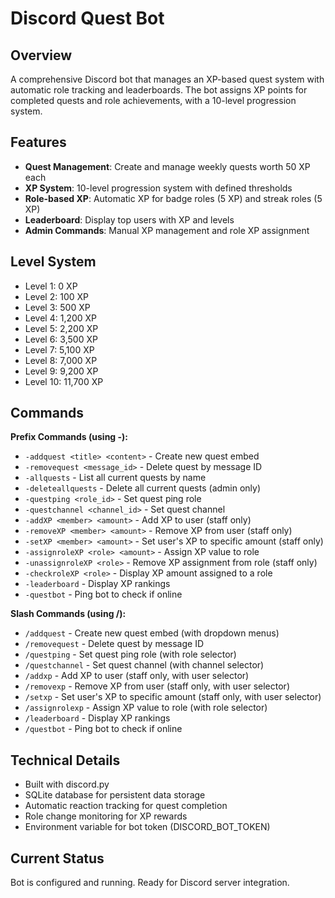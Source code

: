 # Discord Quest Bot

## Overview
A comprehensive Discord bot that manages an XP-based quest system with automatic role tracking and leaderboards. The bot assigns XP points for completed quests and role achievements, with a 10-level progression system.

## Features
- **Quest Management**: Create and manage weekly quests worth 50 XP each
- **XP System**: 10-level progression system with defined thresholds
- **Role-based XP**: Automatic XP for badge roles (5 XP) and streak roles (5 XP)
- **Leaderboard**: Display top users with XP and levels
- **Admin Commands**: Manual XP management and role XP assignment

## Level System
- Level 1: 0 XP
- Level 2: 100 XP
- Level 3: 500 XP
- Level 4: 1,200 XP
- Level 5: 2,200 XP
- Level 6: 3,500 XP
- Level 7: 5,100 XP
- Level 8: 7,000 XP
- Level 9: 9,200 XP
- Level 10: 11,700 XP

## Commands 
**Prefix Commands (using -):**
- `-addquest <title> <content>` - Create new quest embed
- `-removequest <message_id>` - Delete quest by message ID
- `-allquests` - List all current quests by name
- `-deleteallquests` - Delete all current quests (admin only)
- `-questping <role_id>` - Set quest ping role
- `-questchannel <channel_id>` - Set quest channel
- `-addXP <member> <amount>` - Add XP to user (staff only)
- `-removeXP <member> <amount>` - Remove XP from user (staff only)
- `-setXP <member> <amount>` - Set user's XP to specific amount (staff only)
- `-assignroleXP <role> <amount>` - Assign XP value to role
- `-unassignroleXP <role>` - Remove XP assignment from role (staff only)
- `-checkroleXP <role>` - Display XP amount assigned to a role
- `-leaderboard` - Display XP rankings
- `-questbot` - Ping bot to check if online

**Slash Commands (using /):**
- `/addquest` - Create new quest embed (with dropdown menus)
- `/removequest` - Delete quest by message ID
- `/questping` - Set quest ping role (with role selector)
- `/questchannel` - Set quest channel (with channel selector)
- `/addxp` - Add XP to user (staff only, with user selector)
- `/removexp` - Remove XP from user (staff only, with user selector)
- `/setxp` - Set user's XP to specific amount (staff only, with user selector)
- `/assignrolexp` - Assign XP value to role (with role selector)
- `/leaderboard` - Display XP rankings
- `/questbot` - Ping bot to check if online

## Technical Details
- Built with discord.py
- SQLite database for persistent data storage
- Automatic reaction tracking for quest completion
- Role change monitoring for XP rewards
- Environment variable for bot token (DISCORD_BOT_TOKEN)

## Current Status
Bot is configured and running. Ready for Discord server integration.